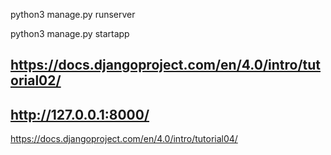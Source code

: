 python3 manage.py runserver

python3 manage.py startapp <name>



## https://docs.djangoproject.com/en/4.0/intro/tutorial02/

## http://127.0.0.1:8000/


https://docs.djangoproject.com/en/4.0/intro/tutorial04/